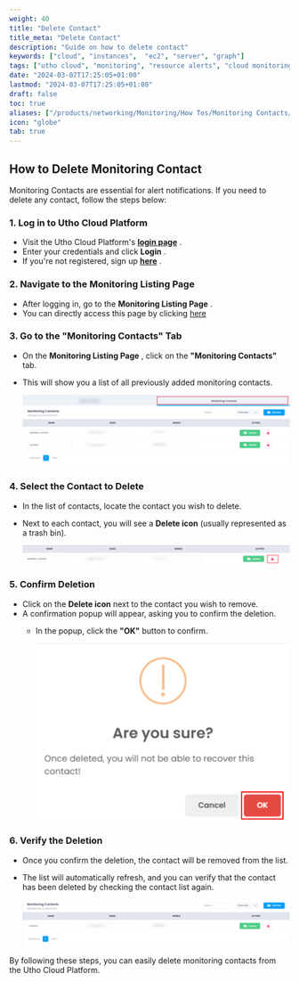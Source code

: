 ```yaml
---
weight: 40
title: "Delete Contact"
title_meta: "Delete Contact"
description: "Guide on how to delete contact"
keywords: ["cloud", "instances",  "ec2", "server", "graph"]
tags: ["utho cloud", "monitoring", "resource alerts", "cloud monitoring", "alert contacts"]
date: "2024-03-07T17:25:05+01:00"
lastmod: "2024-03-07T17:25:05+01:00"
draft: false
toc: true
aliases: ["/products/networking/Monitoring/How Tos/Monitoring Contacts/Delete Contact"]
icon: "globe"
tab: true
---
```




## **How to Delete Monitoring Contact**

Monitoring Contacts are essential for alert notifications. If you need to delete any contact, follow the steps below:

### **1. Log in to Utho Cloud Platform**

* Visit the Utho Cloud Platform's  **[login page](https://console.utho.com/login)** .
* Enter your credentials and click  **Login** .
* If you're not registered, sign up  **[here](https://console.utho.com/signup)** .

### **2. Navigate to the Monitoring Listing Page**

* After logging in, go to the  **Monitoring Listing Page** .
* You can directly access this page by clicking [here](https://console.utho.com/monitoring "Monitoring Listing Page")

### **3. Go to the "Monitoring Contacts" Tab**

* On the  **Monitoring Listing Page** , click on the **"Monitoring Contacts"** tab.
* This will show you a list of all previously added monitoring contacts.

  ![1744028552602](image/index/1744028552602.png)

### **4. Select the Contact to Delete**

* In the list of contacts, locate the contact you wish to delete.
* Next to each contact, you will see a **Delete icon** (usually represented as a trash bin).

  ![1744028589009](image/index/1744028589009.png)

### **5. Confirm Deletion**

* Click on the **Delete icon** next to the contact you wish to remove.
* A confirmation popup will appear, asking you to confirm the deletion.
  * In the popup, click the **"OK"** button to confirm.

    ![1744028609719](image/index/1744028609719.png)

### **6. Verify the Deletion**

* Once you confirm the deletion, the contact will be removed from the list.
* The list will automatically refresh, and you can verify that the contact has been deleted by checking the contact list again.

  ![1744028632646](image/index/1744028632646.png)

By following these steps, you can easily delete monitoring contacts from the Utho Cloud Platform.
